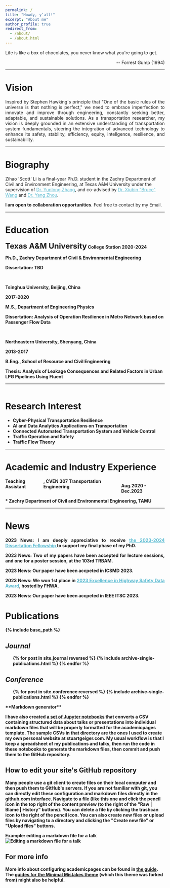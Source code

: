 ```yaml
---
permalink: /
title: "Howdy, y’all!"
excerpt: "About me"
author_profile: true
redirect_from: 
  - /about/
  - /about.html
---
```





<p>Life is like a box of chocolates, you never know what you're going to get.</p>
<p style="text-align: right;">-- Forrest Gump (1994)</p>




<hr color="#FFFFFF" />

Vision
======
<div style="text-align: justify"> 

<p> Inspired by Stephen Hawking's principle that "One of the basic rules of the universe is that nothing is perfect," we need to embrace imperfection to innovate and improve through engineering, constantly seeking better, adaptable, and sustainable solutions. As a transportation researcher, my vision is deeply grounded in an extensive understanding of transportation system fundamentals, steering the integration of advanced technology to enhance its safety, stability, efficiency, equity, intellgence, resilience, and sustainability.</p> 


<!-- <p> Thoughout my research jounery towards this revolution so far, I have been inspired by my superivisor (<a href="https://www.proroklab.org/" style="color:#5dbcd2;">Prof Amanda Prorok</a>),  (<a href="https://www.science.org/doi/10.1126/scirobotics.aam8638" style="color:#5dbcd2;"> Prof Guang-zhong Yang</a>-->

<hr color="#FFFFFF" />
</div>


Biography
======

<!-- --------------------------------First Person --------------------------- -->


<p>Zihao 'Scott' Li is a final-year Ph.D. student in the Zachry Department of Civil and Environment Engineering, at Texas A&M University under the supervision of <a href="https://engineering.tamu.edu/civil/profiles/yzhang.html" style="color:#5dbcd2;">Dr. Yunlong Zhang</a>, and co-advised by  <a href="https://engineering.tamu.edu/civil/profiles/bwang.html" style="color:#5dbcd2;">Dr. Xiubin "Bruce" Wang</a> and <a href="https://engineering.tamu.edu/civil/profiles/zhou-yang.html" style="color:#5dbcd2;">Dr. Yang Zhou</a>.

<p><b>I am open to collaboration opportunities</b>. Feel free to contact by my Email.

<hr color="#FFFFFF" />
</div>

Education
======

<div style="display: flex; justify-content: space-between;">
  <span><b><span style="font-size: 24px;">Texas A&M University</span>
    <span><b><span style="">College Station</span>
  <span style="text-align: right;">2020-2024</span>


<p><strong>Ph.D.</strong>, Zachry Department of Civil & Environmental Engineering</p>
<p><strong>Dissertation</strong>: TBD</p>
<br>

<span><b>Tsinghua University</b>, Beijing, China</span>
<p>2017-2020</p>
<p><strong>M.S.</strong>, Department of Engineering Physics</p>
<p><strong>Dissertation</strong>: Analysis of Operation Resilience in Metro Network based on Passenger Flow Data</p>
<br>

<span><b>Northeastern University</b>, Shenyang, China</span>
<p>2013-2017</p>
<p><strong>B.Eng.</strong>, School of Resource and Civil Engineering</p>
<p><strong>Thesis</strong>: Analysis of Leakage Consequences and Related Factors in Urban LPG Pipelines Using Fluent</p>



<hr color="#FFFFFF" />
</div>

Research Interest
======
<ul>
<li>Cyber-Physical Transportation Resilience</li>
<li>AI and Data Analytics Applications on Transportation</li>
<li>Connected Automated Transportation System and Vehicle Control </li>
<li>Traffic Operation and Safety  </li>
<li>Traffic Flow Theory </li>
</ul>

<hr color="#FFFFFF" />
</div>

Academic and Industry Experience
======
<div style="display: flex; justify-content: space-between;">
  <b>Teaching Assistant</b>, CVEN 307 Transportation Engineering
  <p style="margin-left: auto;">Aug.2020 - Dec.2023</p>
</div>
* Zachry Department of Civil and Environmental Engineering, TAMU

<hr color="#FFFFFF" />
</div>

News
======

<div style="text-align: justify"> 

<p><b>2023 News:</b> I am deeply appreciative to receive <a href="https://grad.tamu.edu/knowledge-center/funding-and-benefits/2023-2024-dissertation-fellowship-awardees" style="color:#5dbcd2;"> the 2023-2024 Dissertation Fellowship </a> to support my final phase of my PhD.</p>

<p><b>2023 News:</b> Two of my papers have been accepted for lecture sessions, and one for a poster session, at the 103rd TRBAM.

<p><b>2023 News:</b> Our paper have been accpeted in ICSMD 2023.

<p><b>2023 News:</b> We won 1st place in <a href="https://highways.dot.gov/research/safety/hsis/Excellence-Awards" style="color:#5dbcd2;">2023 Excellence in Highway Safety Data Award</a>, hosted by FHWA.

<p><b>2023 News:</b> Our paper have been accpeted in IEEE ITSC 2023.

</div>



<!-- <p><b>2022 News:</b> I am deeply appreciated to receive <a href="https://www.hughes.cam.ac.uk/student-centre/welfare/financial-hardship/" style="color:#5dbcd2;">Chui Wen Mei Memorial Bursary</a> to support my final period of my PhD.</p>


<p><b>2022 News:</b> Our paper got accepted in <a href="https://arxiv.org/pdf/2105.08601.pdf" style="color:#5dbcd2;">SSRR 2022</a>.</p>


<p><b>2022 News:</b> Our paper was awarded <a href="https://www.cst.cam.ac.uk/news/presenting-hall-fame-awards" style="color:#5dbcd2;">Publication of the Year</a> by the Department of Computer Science and Technology at the University of Cambridge.</p>


<p><b>2022 News:</b> Our paper got accepted in <a href="https://arxiv.org/pdf/2012.14906.pdf" style="color:#5dbcd2;">TSP 2022</a>.</p>

<p><b>2022 News:</b> Our (MPhil student co-supervised by me, Matthew Malencia, Prof Amanda Prorok) paper (GNNs for TSP) got accepted in <a href="https://arxiv.org/pdf/2110.05291.pdf" style="color:#5dbcd2;">ICLR 2022</a>.</p>

<p><b>2022 News:</b> Our system paper (the first truly decentralized robotics system based on GNNs) got accepted in <a href="https://arxiv.org/pdf/2111.01777.pdf" style="color:#5dbcd2;">ICRA 2022</a>. Feel free to access our <a href="https://github.com/proroklab/rl_multi_agent_passage" style="color:#5dbcd2;"> public repo</a>. </p>

<p><b>2022 News:</b> Our blue-sky paper got accepted in <a href="https://arxiv.org/pdf/2107.12254.pdf" style="color:#5dbcd2;">AAMAS 2022</a>.</p>

<p><b>2022 News:</b> Invited talk about 'Graph Neural Networks from Robot Learning and Beyond' at ShenlanXueyuan as part of an online course related to Graph Neural Networks developed by <a href="https://www.cse.msu.edu/~tangjili/" style="color:#5dbcd2;">Prof Jiliang Tang</a>. Obtain over 1k view till now.</p>
 -->




<!-- </div> -->

<!-- My research interests include:</p>
<ul>
<li>Traffic Operation, Intelligent Transportation System, Artifical Intelligence in Transportation, Transportation Resilience.</li>
</ul>
<p> -->

<!-- 
<p>I am a PhD student at ProrokLab, the Digital Technology Group (DTG) at the University of Cambridge under the supervision of <a href="https://www.proroklab.org/"
 style="color:#5dbcd2;">Dr Amanda Prorok</a>. During my PhD, I focus on <b>communication-aware motion planning</b> for multi-robot coordination. 
I am effectively investigating <b>Graph Neural Networks (GNN)</b> to build communication channels for multi-agent and multi-robot systems so that agents/robots can learn how to communicate between each other explicitly. 
My research can be applied in mobility-on-demand, automated warehouse and smart cities.</p> 


<p>Prior to joining Cambridge,  I joined <a href="https://www.imperial.ac.uk/hamlyn-centre/" style="color:#5dbcd2;">Hamlyn Centre</a> at Imperial College London, found by <a href="https://ieeexplore.ieee.org/author/37276270800" style="color:#5dbcd2;">Prof Guang-Zhong Yang</a> and <a href="https://www.imperial.ac.uk/people/a.darzi" style="color:#5dbcd2;">Prof the Lord Ara Darzi</a>  in the field of medical robots and healthcare for  the MRes in Medical Robotics and Image-Guided Intervention. I was supervised by <a href="https://www.imperial.ac.uk/people/daniel.elson" style="color:#5dbcd2;">Prof Daniel Elson</a> for eight-month research project about oxygen saturation (StO2) estimation, and graduated with Distinction for MRes degree. I also held a MEng degree in Mechanical Engineering at  University of Edinburgh.</p> 

<p>I have published papers in medical imaging area (IJCARS) and robotics field (IEEE IROS, IEEE Humanoids and AAMAS). I have served as a reviewer for IEEE IROS, IEEE ICRA, IEEE RA-L, IEEE T-RO and AAMAS.</p>

<p><b>I am open to collaboration opportunities</b> (anytime & anywhere) and <b>research internships</b> (open for Summer 2021). Feel free to contact by Email (ql295[AT]cam.ac.uk). Details of my CV can be found at <a href="../files/CV_QingbiaoLi.pdf" style="color:#5dbcd2;">PDF</a>.</p>
 --> 



Publications
======
<!--   <ul>{% for post in site.publications reversed %}
    {% include archive-single-cv.html %}
  {% endfor %}</ul> -->

{% include base_path %}

<!-- {% for post in site.publications reversed %}
  {% include archive-single.html %}
{% endfor %}
 -->

## <i>Journal</i>
  <ul>{% for post in site.journal reversed %}
    {% include archive-single-publications.html %}
  {% endfor %}</ul>

## <i>Conference</i>
  <ul>{% for post in site.conference reversed %}
    {% include archive-single-publications.html %}
  {% endfor %}</ul>
**Markdown generator**

I have also created [a set of Jupyter notebooks](https://github.com/academicpages/academicpages.github.io/tree/master/markdown_generator
) that converts a CSV containing structured data about talks or presentations into individual markdown files that will be properly formatted for the academicpages template. The sample CSVs in that directory are the ones I used to create my own personal website at stuartgeiger.com. My usual workflow is that I keep a spreadsheet of my publications and talks, then run the code in these notebooks to generate the markdown files, then commit and push them to the GitHub repository.

How to edit your site's GitHub repository
------
Many people use a git client to create files on their local computer and then push them to GitHub's servers. If you are not familiar with git, you can directly edit these configuration and markdown files directly in the github.com interface. Navigate to a file (like [this one](https://github.com/academicpages/academicpages.github.io/blob/master/_talks/2012-03-01-talk-1.md) and click the pencil icon in the top right of the content preview (to the right of the "Raw | Blame | History" buttons). You can delete a file by clicking the trashcan icon to the right of the pencil icon. You can also create new files or upload files by navigating to a directory and clicking the "Create new file" or "Upload files" buttons. 

Example: editing a markdown file for a talk
![Editing a markdown file for a talk](/images/editing-talk.png)

For more info
------
More info about configuring academicpages can be found in [the guide](https://academicpages.github.io/markdown/). The [guides for the Minimal Mistakes theme](https://mmistakes.github.io/minimal-mistakes/docs/configuration/) (which this theme was forked from) might also be helpful.
